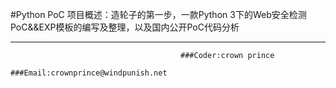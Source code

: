 #Python PoC
项目概述：造轮子的第一步，一款Python 3下的Web安全检测PoC&&EXP模板的编写及整理，以及国内公开PoC代码分析

----
                                          ###Coder:crown prince
                                          ###Email:crownprince@windpunish.net
                                          
